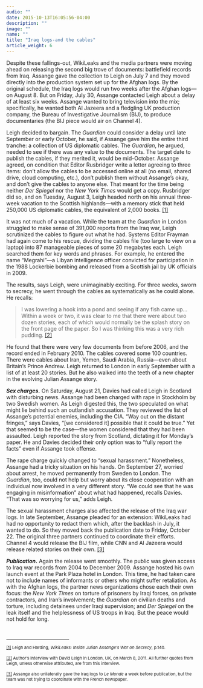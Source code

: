 ```yaml
---
audio: ""
date: 2015-10-13T16:05:56-04:00
description: ""
image: ""
name: ""
title: "Iraq logs-and the cables"
article_weight: 6
---
```



Despite these fallings-out, WikiLeaks and the media partners were moving ahead on releasing the 
second big trove of documents: battlefield records from Iraq. Assange gave the collection to 
Leigh on July 7 and they moved directly into the production system set up for the Afghan logs. 
By the original schedule, the Iraq logs would run two weeks after the Afghan logs&mdash;on 
August 8. But on Friday, July 30, Assange contacted Leigh about a delay of at least six weeks. 
Assange wanted to bring television into the mix; specifically, he wanted both Al Jazeera and a 
fledgling UK production company, the Bureau of Investigative Journalism (BIJ), to produce documentaries 
(the BIJ piece would air on Channel 4).


Leigh decided to bargain. The <em>Guardian</em> could consider a delay until late September or 
early October, he said, if Assange gave him the entire third tranche: a collection of US diplomatic 
cables. The <em>Guardian</em>, he argued, needed to see if there was any value to the documents. 
The target date to publish the cables, if they merited it, would be mid-October. Assange agreed, 
on condition that Editor Rusbridger write a letter agreeing to three items: don&rsquo;t allow the 
cables to be accessed online at all (no email, shared drive, cloud computing, etc.), don&rsquo;t 
publish them without Assange&rsquo;s okay, and don&rsquo;t give the cables to anyone else. That 
meant for the time being neither <em>Der Spiegel</em> nor the <em>New York Times</em> would get a 
copy. Rusbridger did so, and on Tuesday, August 3, Leigh headed north on his annual three-week 
vacation to the Scottish highlands&mdash;with a memory stick that held 250,000 US diplomatic cables, 
the equivalent of 2,000 books. <a href="#_ftn1" name="_ftnref1" title="">[1]</a>


It was not much of a vacation. While the team at the <em>Guardian</em> in London struggled 
to make sense of 391,000 reports from the Iraq war, Leigh scrutinized the cables to figure 
out what he had. Systems Editor Frayman had again come to his rescue, dividing the cables file 
(too large to view on a laptop) into 87 manageable pieces of some 20 megabytes each. 
Leigh searched them for key words and phrases. For example, he entered the name 
&ldquo;Megrahi&rdquo;&mdash;a Libyan intelligence officer convicted for participation in the 
1988 Lockerbie bombing and released from a Scottish jail by UK officials in 2009.


The results, says Leigh, were unimaginably exciting. For three weeks, sworn to secrecy, 
he went through the cables as systematically as he could alone. He recalls:


>I was lowering a hook into a pond and seeing if any fish came up&hellip; 
>Within a week or two, it was clear to me that there were about two dozen stories, 
>each of which would normally be the splash story on the front page of the paper. So 
>I was thinking this was a very rich pudding.
><a href="#_ftn2" name="_ftnref2" title="">[2]</a>


He found that there were very few documents from before 2006, and the record ended in February 2010. 
The cables covered some 100 countries. There were cables about Iran, Yemen, Saudi Arabia, 
Russia&mdash;even about Britain&rsquo;s Prince Andrew. Leigh returned to London in early 
September with a list of at least 20 stories. But he also walked into the teeth of a new 
chapter in the evolving Julian Assange story.


<strong><em>Sex charges.</em></strong> On Saturday, August 21, Davies had called Leigh 
in Scotland with disturbing news. Assange had been charged with rape in Stockholm by two 
Swedish women. As Leigh digested this, the two speculated on what might lie behind such 
an outlandish accusation. They reviewed the list of Assange&rsquo;s potential enemies, 
including the CIA. &ldquo;Way out on the distant fringes,&rdquo; says Davies, 
&ldquo;[we considered it] possible that it could be true.&rdquo; Yet that seemed to 
be the case&mdash;the women considered that they had been assaulted. Leigh reported 
the story from Scotland, dictating it for Monday&rsquo;s paper. He and Davies decided 
their only option was to &ldquo;fully report the facts&rdquo; even if Assange took offense.

The rape charge quickly changed to &ldquo;sexual harassment.&rdquo; Nonetheless, 
Assange had a tricky situation on his hands. On September 27, worried about arrest, 
he moved permanently from Sweden to London. The <em>Guardian</em>, too, could not help 
but worry about its close cooperation with an individual now involved in a very 
different story. &ldquo;We could see that he was engaging in misinformation&rdquo; 
about what had happened, recalls Davies. &ldquo;That was so worrying for us,&rdquo; 
adds Leigh.


The sexual harassment charges also affected the release of the Iraq war logs. In 
late September, Assange pleaded for an extension: WikiLeaks had had no opportunity 
to redact them which, after the backlash in July, it wanted to do. So they moved back 
the publication date to Friday, October 22. The original three partners continued to 
coordinate their efforts. Channel 4 would release the BIJ film, while CNN and Al Jazeera 
would release related stories on their own. <a href="#_ftn3" name="_ftnref3" title="">[3]</a>


<strong><em>Publication</em>.</strong> Again the release went smoothly. The public was 
given access to Iraq war records from 2004 to December 2009. Assange hosted his own launch 
event at the Park Plaza hotel in London. This time, he had taken care not to include names 
of informants or others who might suffer retaliation. As with the Afghan logs, the partner news 
organizations chose each their own focus: the <em>New York Times</em> on torture of prisoners 
by Iraqi forces, on private contractors, and Iran&rsquo;s involvement; the <em>Guardian</em> on 
civilian deaths and torture, including detainees under Iraqi supervision; and <em>Der Spiegel</em> 
on the leak itself and the helplessness of US troops in Iraq. But the peace would not hold for long.


<div>
  <br clear="all" />
  <hr align="left" size="1" width="33%" />
  <div id="ftn1">
    <p>
    <span style="font-size: 11px;">
    <a href="#_ftnref1" name="_ftn1" title="">[1]</a> 
    Leigh and Harding, <em>WikiLeaks: Inside Julian Assange&rsquo;s War on Secrecy</em>, p.140.
    </span>
    </p>
  </div>
  <div id="ftn2">
    <p>
    <span style="font-size: 11px;">
    <a href="#_ftnref2" name="_ftn2" title="">[2]</a> 
    Author&rsquo;s interview with David Leigh in London, UK, on March 8, 2011. All 
    further quotes from Leigh, unless otherwise attributed, are from this interview.
    </span>
    </p>
  </div>
  <div id="ftn3">
    <p>
    <span style="font-size: 11px;">
    <a href="#_ftnref3" name="_ftn3" title="">[3]</a> 
    Assange also unilaterally gave the Iraq logs to <em>Le Monde</em> a week before 
    publication, but the team was not trying to coordinate with the French newspaper.
    </span>
    </p>
  </div>
</div>



